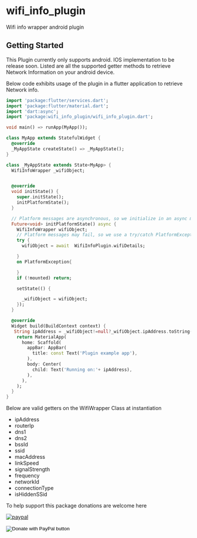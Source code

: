 # wifi_info_plugin

Wifi info wrapper android plugin

## Getting Started
This Plugin currently only supports android. IOS implementation to be release soon.
Listed are all the supported getter methods to retrieve Network Information on your android device.

Below code exhibits usage of  the plugin in  a flutter application to retrieve Network info.

```dart
import 'package:flutter/services.dart';
import 'package:flutter/material.dart';
import 'dart:async';
import 'package:wifi_info_plugin/wifi_info_plugin.dart';

void main() => runApp(MyApp());

class MyApp extends StatefulWidget {
  @override
  _MyAppState createState() => _MyAppState();
}

class _MyAppState extends State<MyApp> {
  WifiInfoWrapper _wifiObject;


  @override
  void initState() {
    super.initState();
    initPlatformState();
  }

  // Platform messages are asynchronous, so we initialize in an async method.
  Future<void> initPlatformState() async {
    WifiInfoWrapper wifiObject;
    // Platform messages may fail, so we use a try/catch PlatformException.
    try {
      wifiObject = await  WifiInfoPlugin.wifiDetails;

    }
    on PlatformException{

    }
    if (!mounted) return;

    setState(() {

      _wifiObject = wifiObject;
    });
  }

  @override
  Widget build(BuildContext context) {
   String ipAddress = _wifiObject!=null?_wifiObject.ipAddress.toString():"ip";
    return MaterialApp(
      home: Scaffold(
        appBar: AppBar(
          title: const Text('Plugin example app'),
        ),
        body: Center(
          child: Text('Running on:'+ ipAddress),
        ),
      ),
    );
  }
}
```
Below are valid getters on the WifiWrapper Class at instantiation

  * ipAddress
  * routerIp
  * dns1
  * dns2
  * bssId
  * ssid
  * macAddress
  * linkSpeed
  * signalStrength
  * frequency
  * networkId
  * connectionType
  * isHiddenSSid


<p>To help support this package donations are welcome here</p>

[![paypal](https://www.paypalobjects.com/en_US/i/btn/btn_donateCC_LG.gif)](https://www.paypal.com/cgi-bin/webscr?cmd=_s-xclick&hosted_button_id=28X789TZQ7AX8)

<form action="https://www.paypal.com/cgi-bin/webscr" method="post" target="_top">
<input type="hidden" name="cmd" value="_s-xclick" />
<input type="hidden" name="hosted_button_id" value="28X789TZQ7AX8" />
<input type="image" src="https://www.paypalobjects.com/en_US/i/btn/btn_donateCC_LG.gif" border="0" name="submit" title="PayPal - The safer, easier way to pay online!" alt="Donate with PayPal button" />
<img alt="" border="0" src="https://www.paypal.com/en_JM/i/scr/pixel.gif" width="1" height="1" />
</form>











